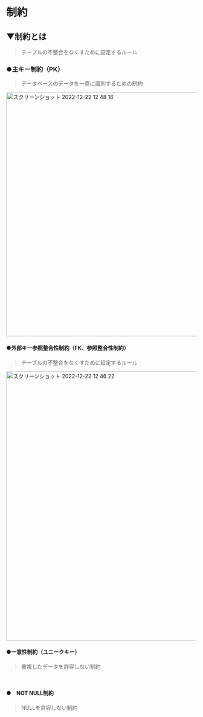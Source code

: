 # 制約

## ▼制約とは<br>
>テーブルの不整合をなくすために設定するルール

### ●主キー制約（PK）
>データベースのデータを一意に識別するための制約
<img width="647" alt="スクリーンショット 2022-12-22 12 48 16" src="https://user-images.githubusercontent.com/81621944/209051460-d558971b-6ce2-47ad-858e-ca1184614e2b.png">
<br>

#### ●外部キー参照整合性制約（FK、参照整合性制約）
>テーブルの不整合をなくすために設定するルール
<img width="714" alt="スクリーンショット 2022-12-22 12 46 22" src="https://user-images.githubusercontent.com/81621944/209051292-64af84a7-fbc4-4f65-ac3e-99942358ffd7.png">
<br>

#### ●一意性制約（ユニークキー）
>重複したデータを許容しない制約
<br>

#### ●　NOT NULL制約
>NULLを許容しない制約
<br>

